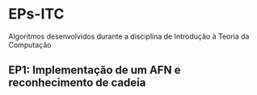 # EPs-ITC
 Algoritmos desenvolvidos durante a disciplina de Introdução à Teoria da Computação

## EP1: Implementação de um AFN e reconhecimento de cadeia
